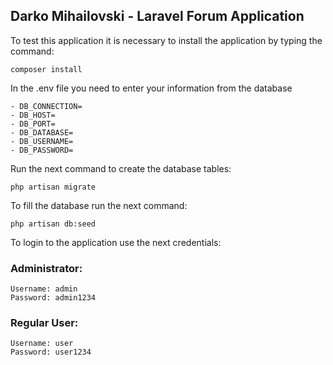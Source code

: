 ## Darko Mihailovski - Laravel Forum Application


To test this application it is necessary to install the application by typing the command:

`composer install`

In the .env file you need to enter your information from the database

```
- DB_CONNECTION=
- DB_HOST=
- DB_PORT=
- DB_DATABASE=
- DB_USERNAME=
- DB_PASSWORD=
```

Run the next command to create the database tables:

`php artisan migrate`

To fill the database run the next command:

`php artisan db:seed`

To login to the application use the next credentials:

### Administrator:
```
Username: admin
Password: admin1234
```

### Regular User:
```
Username: user
Password: user1234
```
